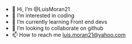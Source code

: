 - 👋 Hi, I’m @LuisMoran21
- 👀 I’m interested in coding
- 🌱 I’m currently learning Front end devs
- 💞️ I’m looking to collaborate on github
- 📫 How to reach me luis.moran21@yahoo.com

<!---
LuisMoran21/LuisMoran21 is a ✨ special ✨ repository because its `README.md` (this file) appears on your GitHub profile.
You can click the Preview link to take a look at your changes.
--->
